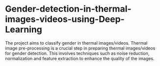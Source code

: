 # Gender-detection-in-thermal-images-videos-using-Deep-Learning
The project aims to classify gender in thermal images/videos. Thermal image pre-processing is a crucial step in preparing thermal images/videos for gender detection. This involves techniques such as noise reduction, normalization and feature extraction to enhance the quality of the images.

